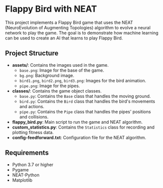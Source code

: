 # Flappy Bird with NEAT

This project implements a Flappy Bird game that uses the NEAT (NeuroEvolution of Augmenting Topologies) algorithm to evolve a neural network to play the game. The goal is to demonstrate how machine learning can be used to create an AI that learns to play Flappy Bird.

## Project Structure

- **assets/**: Contains the images used in the game.
  - `base.png`: Image for the base of the game.
  - `bg.png`: Background image.
  - `bird1.png`, `bird2.png`, `bird3.png`: Images for the bird animation.
  - `pipe.png`: Image for the pipes.
- **classes/**: Contains the game object classes.
  - `base.py`: Contains the `Base` class that handles the moving ground.
  - `bird.py`: Contains the `Bird` class that handles the bird's movements and actions.
  - `pipe.py`: Contains the `Pipe` class that handles the pipes' positions and collisions.
- **flappy_bird.py**: Main script to run the game and NEAT algorithm.
- **custom_statistics.py**: Contains the `Statistics` class for recording and plotting fitness data.
- **config-feedforward.txt**: Configuration file for the NEAT algorithm.

## Requirements

- Python 3.7 or higher
- Pygame
- NEAT-Python
- Matplotlib
